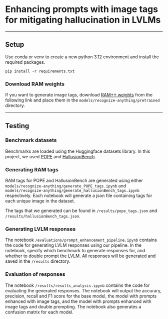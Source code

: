 # Enhancing prompts with image tags for mitigating hallucination in LVLMs

___

## Setup

Use conda or venv to create a new python 3.12 environment and install the required packages.
```
pip install -r requirements.txt
```

### Download RAM weights

If you want to generate image tags, download [RAM++ weights](https://huggingface.co/xinyu1205/recognize-anything-plus-model/blob/main/ram_plus_swin_large_14m.pth) from the following link and place them in the `models/recognize-anything/pretrained` directory.

___

## Testing

### Benchmark datasets

Benchmarks are loaded using the Huggingface datasets library. In this project, we used [POPE](https://huggingface.co/datasets/lmms-lab/POPE) and [HallusionBench](https://huggingface.co/datasets/lmms-lab/HallusionBench).

### Generating RAM tags

RAM tags for POPE and HallusionBench are generated using either `models/recognize-anything/generate_POPE_tags.ipynb` and `models/recognize-anything/generate_hallusionBench_tags.ipynb` respectively. Each notebook will generate a json file containing tags for each unique image in the dataset.

The tags that we generated can be found in `/results/pope_tags.json` and `/results/hallusionBench_tags.json`.

### Generating LVLM responses

The notebook `/evaluations/prompt_enhancement_pipeline.ipynb` contains the code for generating LVLM responses using our pipeline. In the notebook, specify which benchmark to generate responses for, and whether to double prompt the LVLM. All responses will be generated and saved in the `/results` directory.

### Evaluation of responses

The notebook `/results/results_analysis.ipynb` contains the code for evaluating the generated responses. The notebook will output the accurary, precision, recall and F1 score for the base model, the model with prompts enhanced with image tags, and the model with prompts enhanced with image tags and double prompting. The notebook also generates a confusion matrix for each model.

